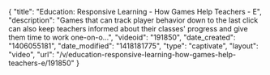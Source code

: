 {
    "title": "Education: Responsive Learning - How Games Help Teachers - E",
    "description": "Games that can track player behavior down to the last click can also keep teachers informed about their classes' progress and give them time to work one-on-o...",
    "videoid": "191850",
    "date_created": "1406055181",
    "date_modified": "1418181775",
    "type": "captivate",
    "layout": "video",
    "url": "\/v\/education-responsive-learning-how-games-help-teachers-e\/191850"
}
